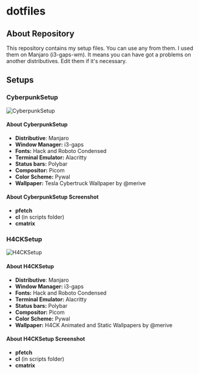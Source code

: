 # dotfiles

## About Repository

This repository contains my setup files. 
You can use any from them.
I used them on Manjaro (i3-gaps-wm).
It means you can have got a problems on another distributives.
Edit them if it's necessary.

## Setups

### CyberpunkSetup

![CyberpunkSetup](https://github.com/merive-studio/dotfiles/blob/master/CyberpunkSetup/setup.png)

#### About CyberpunkSetup

* **Distributive**: Manjaro
* **Window Manager:** i3-gaps
* **Fonts:** Hack and Roboto Condensed
* **Terminal Emulator:** Alacritty
* **Status bars:** Polybar
* **Compositor:** Picom
* **Color Scheme:** Pywal
* **Wallpaper:** Tesla Cybertruck Wallpaper by @merive

#### About CyberpunkSetup Screenshot

* **pfetch**
* **cl** (in scripts folder)
* **cmatrix**

### H4CKSetup

![H4CKSetup](https://github.com/merive-studio/dotfiles/blob/master/H4CKSetup/setup.png)

#### About H4CKSetup

* **Distributive**: Manjaro
* **Window Manager:** i3-gaps
* **Fonts:** Hack and Roboto Condensed
* **Terminal Emulator:** Alacritty
* **Status bars:** Polybar
* **Compositor:** Picom
* **Color Scheme:** Pywal
* **Wallpaper:** H4CK Animated and Static Wallpapers by @merive

#### About H4CKSetup Screenshot

* **pfetch**
* **cl** (in scripts folder)
* **cmatrix**

